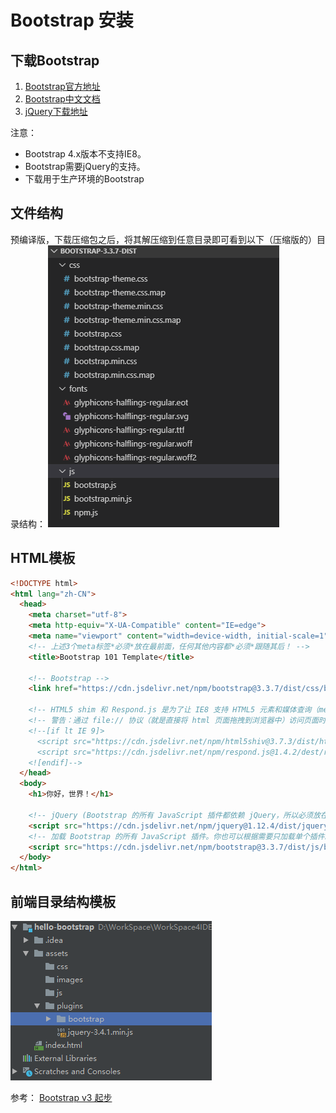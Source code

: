 # Bootstrap 安装

## 下载Bootstrap

1. [Bootstrap官方地址](https://getbootstrap.com/)
2. [Bootstrap中文文档](https://www.bootcss.com/)
3. [jQuery下载地址](https://jquery.com/)

注意：
* Bootstrap 4.x版本不支持IE8。
* Bootstrap需要jQuery的支持。
* 下载用于生产环境的Bootstrap

## 文件结构

预编译版，下载压缩包之后，将其解压缩到任意目录即可看到以下（压缩版的）目录结构：
![文件结构](./imgs/bootstrap-mulu.png)

## HTML模板

``` html
<!DOCTYPE html>
<html lang="zh-CN">
  <head>
    <meta charset="utf-8">
    <meta http-equiv="X-UA-Compatible" content="IE=edge">
    <meta name="viewport" content="width=device-width, initial-scale=1">
    <!-- 上述3个meta标签*必须*放在最前面，任何其他内容都*必须*跟随其后！ -->
    <title>Bootstrap 101 Template</title>

    <!-- Bootstrap -->
    <link href="https://cdn.jsdelivr.net/npm/bootstrap@3.3.7/dist/css/bootstrap.min.css" rel="stylesheet">

    <!-- HTML5 shim 和 Respond.js 是为了让 IE8 支持 HTML5 元素和媒体查询（media queries）功能 -->
    <!-- 警告：通过 file:// 协议（就是直接将 html 页面拖拽到浏览器中）访问页面时 Respond.js 不起作用 -->
    <!--[if lt IE 9]>
      <script src="https://cdn.jsdelivr.net/npm/html5shiv@3.7.3/dist/html5shiv.min.js"></script>
      <script src="https://cdn.jsdelivr.net/npm/respond.js@1.4.2/dest/respond.min.js"></script>
    <![endif]-->
  </head>
  <body>
    <h1>你好，世界！</h1>

    <!-- jQuery (Bootstrap 的所有 JavaScript 插件都依赖 jQuery，所以必须放在前边) -->
    <script src="https://cdn.jsdelivr.net/npm/jquery@1.12.4/dist/jquery.min.js"></script>
    <!-- 加载 Bootstrap 的所有 JavaScript 插件。你也可以根据需要只加载单个插件。 -->
    <script src="https://cdn.jsdelivr.net/npm/bootstrap@3.3.7/dist/js/bootstrap.min.js"></script>
  </body>
</html>
```

## 前端目录结构模板

![前端目录结构模板](./imgs/bootstrap-template.png)


参考：
[Bootstrap v3 起步](https://v3.bootcss.com/getting-started/)

